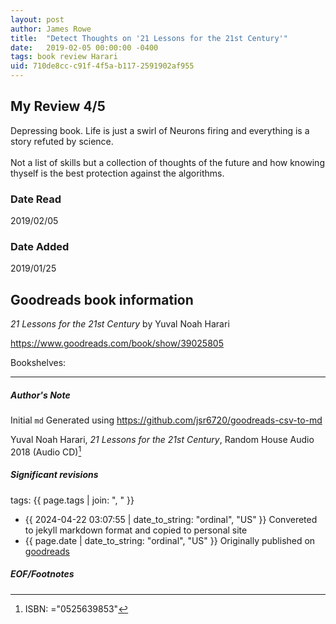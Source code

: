 ```yaml
---
layout: post
author: James Rowe
title:  "Detect Thoughts on '21 Lessons for the 21st Century'"
date:   2019-02-05 00:00:00 -0400
tags: book review Harari 
uid: 710de8cc-c91f-4f5a-b117-2591902af955
---
```


<!-- highly dependent on how you personally use jekyll templates, and how you want this to show up -->
<!-- escape any jekyll keys with double brackets -->

## My Review 4/5

Depressing book. Life is just a swirl of Neurons firing and everything is a story refuted by science. <br/><br/>Not a list of skills but a collection of  thoughts of the future and how knowing thyself is the best protection against the algorithms. 

### Date Read
2019/02/05

### Date Added
2019/01/25

## Goodreads book information

*21 Lessons for the 21st Century* by Yuval Noah Harari

https://www.goodreads.com/book/show/39025805

Bookshelves: 

---

##### Author's Note

Initial `md` Generated using https://github.com/jsr6720/goodreads-csv-to-md

Yuval Noah Harari, *21 Lessons for the 21st Century*,  Random House Audio 2018 (Audio CD)[^1]

##### Significant revisions

tags: {{ page.tags | join: ", " }} <!-- todo move this somewhere -->

- {{ 2024-04-22 03:07:55 | date_to_string: "ordinal", "US" }} Convereted to jekyll markdown format and copied to personal site
- {{ page.date | date_to_string: "ordinal", "US" }} Originally published on [goodreads](https://www.goodreads.com)

##### EOF/Footnotes

[^1]: ISBN: ="0525639853"